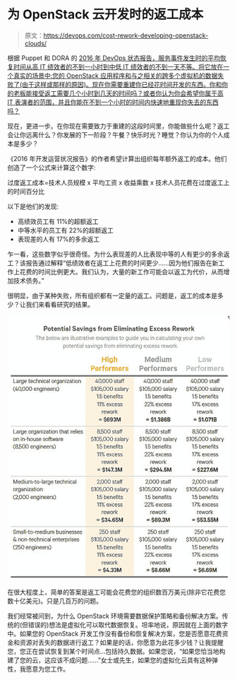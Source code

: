 # 为 OpenStack 云开发时的返工成本

> 原文：<https://devops.com/cost-rework-developing-openstack-clouds/>

根据 Puppet 和 DORA 的 [2016 年 DevOps 状态报告，服务事件发生时的平均恢复时间从高 IT 绩效者的不到一小时到中低 IT 绩效者的不到一天不等。将它放在一个真实的场景中:您的 OpenStack 应用程序和与之相关的跨多个虚拟机的数据失败了(由于这样或那样的原因)。现在你需要重建你已经花时间开发的东西。你和你的老板能接受返工需要几个小时到几天的时间吗？或者你认为你会希望你属于高 IT 表演者的范围，并且你能在不到一个小时的时间内快速地重现你失去的东西吗？](https://puppet.com/blog/2016-state-of-devops-survey-here)

现在，更进一步。在你现在需要致力于重建的这段时间里，你能做些什么呢？返工会让你远离什么？你发展的下一阶段？午餐？快乐时光？睡觉？你认为你的个人成本是多少？

《2016 年开发运营状况报告》的作者希望计算出组织每年额外返工的成本。他们创造了一个公式来计算这个数字:

过度返工成本=技术人员规模 x 平均工资 x 收益乘数 x 技术人员花费在过度返工上的时间百分比

以下是他们的发现:

*   高绩效员工有 11%的超额返工
*   中等水平的员工有 22%的超额返工
*   表现差的人有 17%的多余返工

乍一看，这些数字似乎很奇怪。为什么表现差的人比表现中等的人有更少的多余返工？该报告通过解释“低绩效者在返工上花费的时间更少……因为他们报告在新工作上花费的时间比例更大。我们认为，大量的新工作可能会以返工为代价，从而增加技术债务。”

很明显，由于某种失败，所有组织都有一定量的返工。问题是，返工的成本是多少？让我们来看看研究的结果。

![Cost of rework - 2016 State of DevOps Report by Puppet and DORA; OpenStack DevOps](img/fb665fa9ff1de3a945cf404d195343b4.png)

在很大程度上，简单的答案是返工可能会花费您的组织数百万美元(除非它花费您数十亿美元)。只是几百万的问题。

我们经常被问到，为什么 OpenStack 环境需要数据保护策略和备份解决方案。传统的(但错误的)想法是虚拟化可以取代数据恢复。坦率地说，原因就在上面的数字中。如果您的 OpenStack 开发工作没有备份和恢复解决方案，您是否愿意花费资金和资源对丢失的数据进行返工？如果是的话，你愿意为此花多少钱？让我提醒您，您正在尝试恢复到某个时间点…包括持久数据。如果您说，“如果您恰当地构建了您的云，这应该不成问题……”女士或先生，如果您的虚拟化云具有这种弹性，我愿意为您工作。
